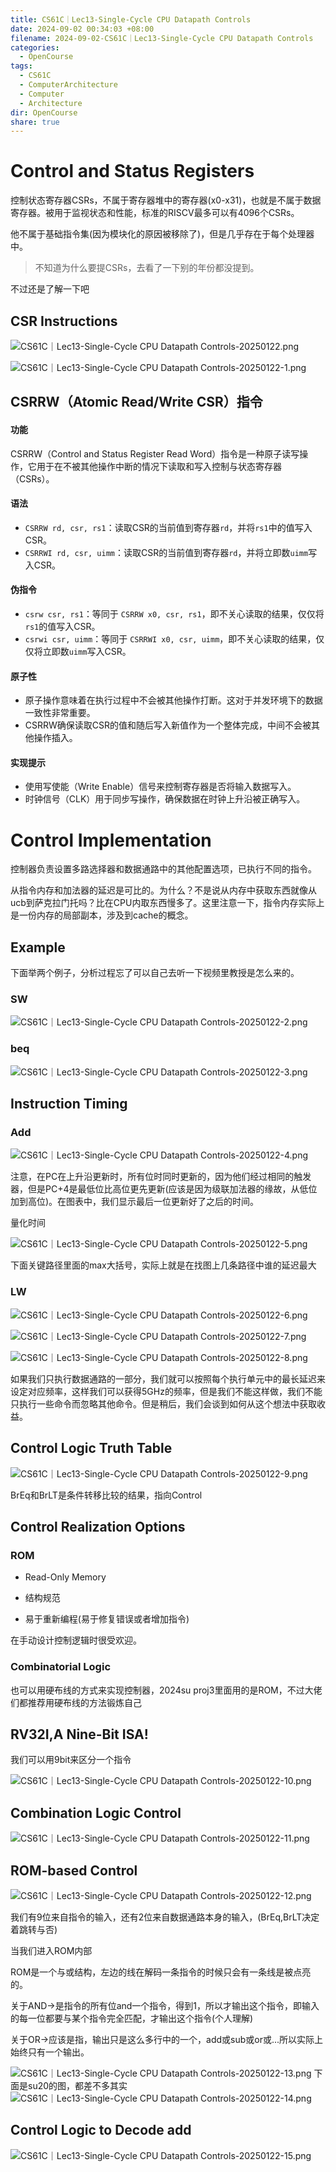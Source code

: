 ```yaml
---
title: CS61C｜Lec13-Single-Cycle CPU Datapath Controls
date: 2024-09-02 00:34:03 +08:00
filename: 2024-09-02-CS61C｜Lec13-Single-Cycle CPU Datapath Controls
categories:
  - OpenCourse
tags:
  - CS61C
  - ComputerArchitecture
  - Computer
  - Architecture
dir: OpenCourse
share: true
---
```

# Control and Status Registers

控制状态寄存器CSRs，不属于寄存器堆中的寄存器(x0-x31)，也就是不属于数据寄存器。被用于监视状态和性能，标准的RISCV最多可以有4096个CSRs。

他不属于基础指令集(因为模块化的原因被移除了)，但是几乎存在于每个处理器中。

>不知道为什么要提CSRs，去看了一下别的年份都没提到。

不过还是了解一下吧

## CSR Instructions

![CS61C｜Lec13-Single-Cycle CPU Datapath Controls-20250122.png](../../assets/images/CS61C%EF%BD%9CLec13-Single-Cycle%20CPU%20Datapath%20Controls-20250122.png)

![CS61C｜Lec13-Single-Cycle CPU Datapath Controls-20250122-1.png](../../assets/images/CS61C%EF%BD%9CLec13-Single-Cycle%20CPU%20Datapath%20Controls-20250122-1.png)

## CSRRW（Atomic Read/Write CSR）指令

#### 功能

CSRRW（Control and Status Register Read Word）指令是一种原子读写操作，它用于在不被其他操作中断的情况下读取和写入控制与状态寄存器（CSRs）。

#### 语法

- `CSRRW rd, csr, rs1`：读取CSR的当前值到寄存器`rd`，并将`rs1`中的值写入CSR。
- `CSRRWI rd, csr, uimm`：读取CSR的当前值到寄存器`rd`，并将立即数`uimm`写入CSR。

#### 伪指令

- `csrw csr, rs1`：等同于 `CSRRW x0, csr, rs1`，即不关心读取的结果，仅仅将`rs1`的值写入CSR。
- `csrwi csr, uimm`：等同于 `CSRRWI x0, csr, uimm`，即不关心读取的结果，仅仅将立即数`uimm`写入CSR。

#### 原子性

- 原子操作意味着在执行过程中不会被其他操作打断。这对于并发环境下的数据一致性非常重要。
- CSRRW确保读取CSR的值和随后写入新值作为一个整体完成，中间不会被其他操作插入。

#### 实现提示

- 使用写使能（Write Enable）信号来控制寄存器是否将输入数据写入。
- 时钟信号（CLK）用于同步写操作，确保数据在时钟上升沿被正确写入。

# Control Implementation

控制器负责设置多路选择器和数据通路中的其他配置选项，已执行不同的指令。

从指令内存和加法器的延迟是可比的。为什么？不是说从内存中获取东西就像从ucb到萨克拉门托吗？比在CPU内取东西慢多了。这里注意一下，指令内存实际上是一份内存的局部副本，涉及到cache的概念。

## Example

下面举两个例子，分析过程忘了可以自己去听一下视频里教授是怎么来的。

### SW

![CS61C｜Lec13-Single-Cycle CPU Datapath Controls-20250122-2.png](../../assets/images/CS61C%EF%BD%9CLec13-Single-Cycle%20CPU%20Datapath%20Controls-20250122-2.png)

### beq

![CS61C｜Lec13-Single-Cycle CPU Datapath Controls-20250122-3.png](../../assets/images/CS61C%EF%BD%9CLec13-Single-Cycle%20CPU%20Datapath%20Controls-20250122-3.png)

## Instruction Timing

### Add

![CS61C｜Lec13-Single-Cycle CPU Datapath Controls-20250122-4.png](../../assets/images/CS61C%EF%BD%9CLec13-Single-Cycle%20CPU%20Datapath%20Controls-20250122-4.png)

注意，在PC在上升沿更新时，所有位时同时更新的，因为他们经过相同的触发器，但是PC+4是最低位比高位更先更新(应该是因为级联加法器的缘故，从低位加到高位)。在图表中，我们显示最后一位更新好了之后的时间。

量化时间

![CS61C｜Lec13-Single-Cycle CPU Datapath Controls-20250122-5.png](../../assets/images/CS61C%EF%BD%9CLec13-Single-Cycle%20CPU%20Datapath%20Controls-20250122-5.png)

下面关键路径里面的max大括号，实际上就是在找图上几条路径中谁的延迟最大
### LW

![CS61C｜Lec13-Single-Cycle CPU Datapath Controls-20250122-6.png](../../assets/images/CS61C%EF%BD%9CLec13-Single-Cycle%20CPU%20Datapath%20Controls-20250122-6.png)

![CS61C｜Lec13-Single-Cycle CPU Datapath Controls-20250122-7.png](../../assets/images/CS61C%EF%BD%9CLec13-Single-Cycle%20CPU%20Datapath%20Controls-20250122-7.png)

![CS61C｜Lec13-Single-Cycle CPU Datapath Controls-20250122-8.png](../../assets/images/CS61C%EF%BD%9CLec13-Single-Cycle%20CPU%20Datapath%20Controls-20250122-8.png)

如果我们只执行数据通路的一部分，我们就可以按照每个执行单元中的最长延迟来设定对应频率，这样我们可以获得5GHz的频率，但是我们不能这样做，我们不能只执行一些命令而忽略其他命令。但是稍后，我们会谈到如何从这个想法中获取收益。


## Control Logic Truth Table

![CS61C｜Lec13-Single-Cycle CPU Datapath Controls-20250122-9.png](../../assets/images/CS61C%EF%BD%9CLec13-Single-Cycle%20CPU%20Datapath%20Controls-20250122-9.png)

BrEq和BrLT是条件转移比较的结果，指向Control

## Control Realization Options

### ROM

- Read-Only Memory

- 结构规范

- 易于重新编程(易于修复错误或者增加指令)

在手动设计控制逻辑时很受欢迎。

### Combinatorial Logic

也可以用硬布线的方式来实现控制器，2024su proj3里面用的是ROM，不过大佬们都推荐用硬布线的方法锻炼自己

## RV32I,A Nine-Bit ISA!

我们可以用9bit来区分一个指令

![CS61C｜Lec13-Single-Cycle CPU Datapath Controls-20250122-10.png](../../assets/images/CS61C%EF%BD%9CLec13-Single-Cycle%20CPU%20Datapath%20Controls-20250122-10.png)

## Combination Logic Control

![CS61C｜Lec13-Single-Cycle CPU Datapath Controls-20250122-11.png](../../assets/images/CS61C%EF%BD%9CLec13-Single-Cycle%20CPU%20Datapath%20Controls-20250122-11.png)
## ROM-based Control

![CS61C｜Lec13-Single-Cycle CPU Datapath Controls-20250122-12.png](../../assets/images/CS61C%EF%BD%9CLec13-Single-Cycle%20CPU%20Datapath%20Controls-20250122-12.png)

我们有9位来自指令的输入，还有2位来自数据通路本身的输入，(BrEq,BrLT决定着跳转与否)

当我们进入ROM内部

ROM是一个与或结构，左边的线在解码一条指令的时候只会有一条线是被点亮的。

关于AND->是指令的所有位and一个指令，得到1，所以才输出这个指令，即输入的每一位都要与某个指令完全匹配，才输出这个指令(个人理解)

关于OR->应该是指，输出只是这么多行中的一个，add或sub或or或...所以实际上始终只有一个输出。

![CS61C｜Lec13-Single-Cycle CPU Datapath Controls-20250122-13.png](../../assets/images/CS61C%EF%BD%9CLec13-Single-Cycle%20CPU%20Datapath%20Controls-20250122-13.png)
下面是su20的图，都差不多其实
![CS61C｜Lec13-Single-Cycle CPU Datapath Controls-20250122-14.png](../../assets/images/CS61C%EF%BD%9CLec13-Single-Cycle%20CPU%20Datapath%20Controls-20250122-14.png)

## Control Logic to Decode add

![CS61C｜Lec13-Single-Cycle CPU Datapath Controls-20250122-15.png](../../assets/images/CS61C%EF%BD%9CLec13-Single-Cycle%20CPU%20Datapath%20Controls-20250122-15.png)


